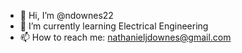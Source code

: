 - 👋 Hi, I’m @ndownes22
- 🌱 I’m currently learning Electrical Engineering
- 📫 How to reach me: nathanieljdownes@gmail.com

<!---
ndownes22/ndownes22 is a ✨ special ✨ repository because its `README.md` (this file) appears on your GitHub profile.
You can click the Preview link to take a look at your changes.
--->
